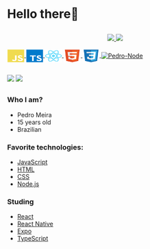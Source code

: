 # Hello there👋

##

<div align="center">
  <a href="https://github.com/PeterGamer8K">
  <img height="180em" src="https://github-readme-stats.vercel.app/api?username=PeterGamer8K&show_icons=true&theme=dark&include_all_commits=true&count_private=true"/>
  <img height="180em" src="https://github-readme-stats.vercel.app/api/top-langs/?username=PeterGamer8K&layout=compact&langs_count=7&theme=dark"/>
</div>
<div style="display: inline_block"><br>
  <img align="center" alt="Pedro-Js" height="30" width="40" src="https://raw.githubusercontent.com/devicons/devicon/master/icons/javascript/javascript-plain.svg">
  <img align="center" alt="Pedro-Ts" height="30" width="40" src="https://raw.githubusercontent.com/devicons/devicon/master/icons/typescript/typescript-plain.svg">
  <img align="center" alt="Pedro-React" height="30" width="40" src="https://raw.githubusercontent.com/devicons/devicon/master/icons/react/react-original.svg">
  <img align="center" alt="Pedro-HTML" height="30" width="40" src="https://raw.githubusercontent.com/devicons/devicon/master/icons/html5/html5-original.svg">
  <img align="center" alt="Pedro-CSS" height="30" width="40" src="https://raw.githubusercontent.com/devicons/devicon/master/icons/css3/css3-original.svg" />   
<img align="center" alt="Pedro-Node" height="30" width="40" src="https://cdn.jsdelivr.net/gh/devicons/devicon/icons/nodejs/nodejs-original.svg" 
          
  
</div>
  
##  

  <div> 
  
  <a href="https://instagram.com/pedromeira220" target="_blank"><img src="https://img.shields.io/badge/-Instagram-%23E4405F?style=for-the-badge&logo=instagram&logoColor=white" target="_blank"></a>
  <a href="https://www.linkedin.com/in/pedro-meira220/" target="_blank"><img src="https://img.shields.io/badge/-LinkedIn-%230077B5?style=for-the-badge&logo=linkedin&logoColor=white" target="_blank"></a> 
 
  
</div>
  
##
### Who I am?
- Pedro Meira 
- 15 years old
- Brazilian

### Favorite technologies:
- [JavaScript](https://developer.mozilla.org/en/docs/Web/JavaScript)
- [HTML](https://developer.mozilla.org/en/docs/Web/HTML)
- [CSS](https://developer.mozilla.org/en/docs/Web/CSS)
- [Node.js](https://nodejs.org/en/)







### Studing

- [React](https://reactjs.org)
- [React Native](https://reactnative.dev/)
- [Expo](https://expo.io/)
- [TypeScript](https://reactjs.org)

<!--
**PeterGamer8K/PeterGamer8K** is a ✨ _special_ ✨ repository because its `README.md` (this file) appears on your GitHub profile.

Here are some ideas to get you started:

- 🔭 I’m currently working on ...
- 🌱 I’m currently learning ...
- 👯 I’m looking to collaborate on ...
- 🤔 I’m looking for help with ...
- 💬 Ask me about ...
- 📫 How to reach me: ...
- 😄 Pronouns: ...
- ⚡ Fun fact: ...
-->
